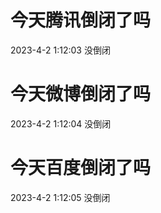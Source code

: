 # 今天腾讯倒闭了吗

2023-4-2 1:12:03 没倒闭

# 今天微博倒闭了吗

2023-4-2 1:12:04 没倒闭

# 今天百度倒闭了吗

2023-4-2 1:12:05 没倒闭

